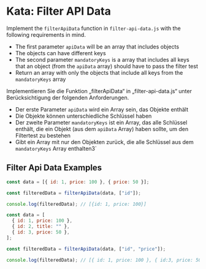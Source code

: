 # Kata: Filter API Data

Implement the `filterApiData` function in `filter-api-data.js` with the following requirements in mind.

- The first parameter `apiData` will be an array that includes objects
- The objects can have different keys
- The second parameter `mandatoryKeys` is a array that includes all keys that an object (from the `apiData` array) should have to pass the filter test
- Return an array with only the objects that include all keys from the `mandatoryKeys` array

Implementieren Sie die Funktion „filterApiData“ in „filter-api-data.js“ unter Berücksichtigung der folgenden Anforderungen.

- Der erste Parameter `apiData` wird ein Array sein, das Objekte enthält
- Die Objekte können unterschiedliche Schlüssel haben
- Der zweite Parameter `mandatoryKeys` ist ein Array, das alle Schlüssel enthält, die ein Objekt (aus dem `apiData` Array) haben sollte, um den Filtertest zu bestehen
- Gibt ein Array mit nur den Objekten zurück, die alle Schlüssel aus dem `mandatoryKeys` Array enthalten3`

## Filter Api Data Examples

```js
const data = [{ id: 1, price: 100 }, { price: 50 }];

const filteredData = filterApiData(data, ["id"]);

console.log(filteredData); // [{id: 1, price: 100}]
```

```js
const data = [
  { id: 1, price: 100 },
  { id: 2, title: "" },
  { id: 3, price: 50 },
];

const filteredData = filterApiData(data, ["id", "price"]);

console.log(filteredData); // [{ id: 1, price: 100 }, { id:3, price: 50}]
```
